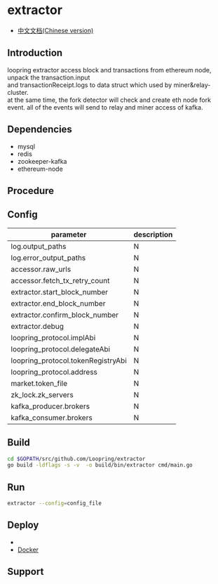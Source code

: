 # extractor

* [中文文档(Chinese version)](https://loopring.github.io/extractor/EXTRACTOR_DOCUMENT_CN)

## Introduction

loopring extractor access block and transactions from ethereum node, unpack the transaction.input<br>
and transactionReceipt.logs to data struct which used by miner&relay-cluster.<br>
at the same time, the fork detector will check and create eth node fork event.
all of the events will send to relay and miner access of kafka.


## Dependencies

* mysql
* redis
* zookeeper-kafka
* ethereum-node

## Procedure

## Config

| parameter         | description         |
|--------------|------------|
| log.output_paths| N|
| log.error_output_paths| N|
|accessor.raw_urls|N|
|accessor.fetch_tx_retry_count|N|
|extractor.start_block_number|N|
|extractor.end_block_number|N|
|extractor.confirm_block_number|N|
|extractor.debug|N|
|loopring_protocol.implAbi|N|
|loopring_protocol.delegateAbi|N|
|loopring_protocol.tokenRegistryAbi|N|
|loopring_protocol.address|N|
|market.token_file|N|
|zk_lock.zk_servers|N|
|kafka_producer.brokers|N|
|kafka_consumer.brokers|N|

## Build
```bash
cd $GOPATH/src/github.com/Loopring/extractor
go build -ldflags -s -v  -o build/bin/extractor cmd/main.go
```

## Run
```bash
extractor --config=config_file
```

## Deploy
* 
* [Docker](https://loopring.github.io/extractor/DOCKER_EN)

## Support
